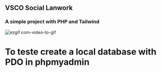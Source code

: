 ## VSCO Social Lanwork

### A simple project with PHP and Tailwind

![ezgif com-video-to-gif](https://github.com/josephbrito/tiradormassagens/assets/84200694/ab94b640-5eef-4797-9d99-f7d304e6204e)

# To teste create a local database with PDO in phpmyadmin
